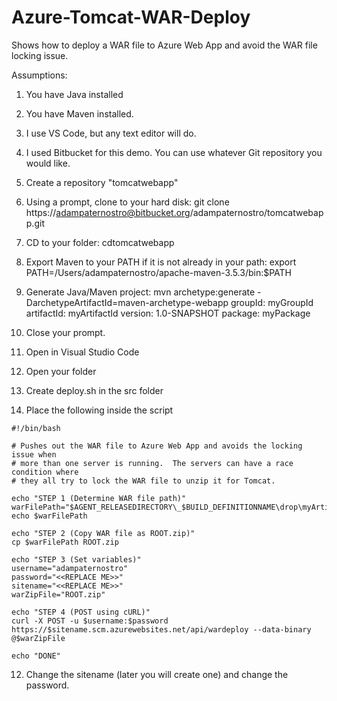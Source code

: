 # Azure-Tomcat-WAR-Deploy
Shows how to deploy a WAR file to Azure Web App and avoid the WAR file locking issue.

Assumptions:
1. You have Java installed
2. You have Maven installed.
3. I use VS Code, but any text editor will do.

1. I used Bitbucket for this demo.  You can use whatever Git repository you would like.

2. Create a repository "tomcatwebapp"

3. Using a prompt, clone to your hard disk: git clone https://adampaternostro@bitbucket.org/adampaternostro/tomcatwebapp.git
  
4. CD to your folder: cdtomcatwebapp

5. Export Maven to your PATH if it is not already in your path: export PATH=/Users/adampaternostro/apache-maven-3.5.3/bin:$PATH

6. Generate Java/Maven project: mvn archetype:generate -DarchetypeArtifactId=maven-archetype-webapp
   groupId: myGroupId
   artifactId: myArtifactId
   version: 1.0-SNAPSHOT
   package: myPackage
   
7. Close your prompt.

8. Open in Visual Studio Code

9. Open your folder

10. Create deploy.sh in the src folder

11. Place the following inside the script
```
#!/bin/bash

# Pushes out the WAR file to Azure Web App and avoids the locking issue when 
# more than one server is running.  The servers can have a race condition where
# they all try to lock the WAR file to unzip it for Tomcat.

echo "STEP 1 (Determine WAR file path)"
warFilePath="$AGENT_RELEASEDIRECTORY\_$BUILD_DEFINITIONNAME\drop\myArtifactId\target\myArtifactId.war"
echo $warFilePath

echo "STEP 2 (Copy WAR file as ROOT.zip)"
cp $warFilePath ROOT.zip 

echo "STEP 3 (Set variables)"
username="adampaternostro"
password="<<REPLACE ME>>"
sitename="<<REPLACE ME>>"
warZipFile="ROOT.zip"

echo "STEP 4 (POST using cURL)"
curl -X POST -u $username:$password https://$sitename.scm.azurewebsites.net/api/wardeploy --data-binary @$warZipFile

echo "DONE"
```

12.  Change the sitename (later you will create one) and change the password.
